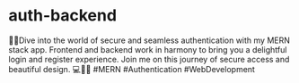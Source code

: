 # auth-backend
🌟🚀Dive into the world of secure and seamless authentication with my MERN stack app. Frontend and backend work in harmony to bring you a delightful login and register experience. Join me on this journey of secure access and beautiful design. 💻🔐🌟 #MERN #Authentication #WebDevelopment
